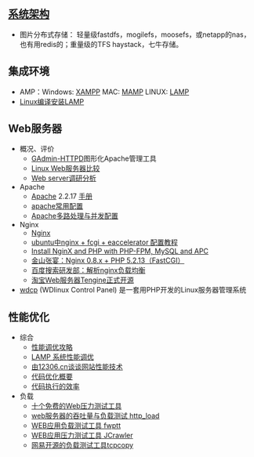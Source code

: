 ## [系统架构](系统架构.md)
* 图片分布式存储： 轻量级fastdfs，mogilefs，moosefs，或netapp的nas，也有用redis的；重量级的TFS haystack，七牛存储。

## 集成环境
* AMP：Windows: [XAMPP](http://www.apachefriends.org/zh_cn/xampp.html)  MAC: [MAMP](http://www.mamp.info/) LINUX: [LAMP](http://www.lamphowto.com/)
* [Linux编译安装LAMP](http://blog.csdn.net/deansrk/article/details/6685805)

## Web服务器
* 概况、评价
    * [GAdmin-HTTPD](http://www.oschina.net/p/gadmin-httpd)图形化Apache管理工具 
    * [Linux Web服务器比较](http://news.cnblogs.com/n/69456/)
    * [Web server调研分析](http://stblog.baidu-tech.com/?p=755)
* Apache
    * [Apache](http://www.apache.org/) 2.2.17  [手册](http://httpd.apache.org/docs/2.2/)
    * [apache常用配置](http://blog.csdn.net/youacai/article/details/6858113)
    * [Apache多路处理与并发配置](http://www.shenmiguo.com/archives/2009/318_apache-mpm.html)
* Nginx
    * [Nginx](http://wiki.nginx.org/Chs)
    * [ubuntu中nginx + fcgi + eaccelerator 配置教程](http://www.51nginx.net/ubuntu-nginx-fcgi-eaccelerator-configuration-tutorial.html)
    * [Install NginX and PHP with PHP-FPM, MySQL and APC](http://vladgh.com/blog/install-nginx-and-php-php-fpm-mysql-and-apc?page=3)
    * [金山张宴：Nginx 0.8.x + PHP 5.2.13（FastCGI）](http://blog.s135.com/nginx_php_v6/)
    * [百度搜索研发部：解析nginx负载均衡](http://stblog.baidu-tech.com/?p=2027)
    * [淘宝Web服务器Tengine正式开源](http://rdc.taobao.com/blog/cs/?p=1348)
* [wdcp](http://www.cnbeta.com/articles/163391.htm) (WDlinux Control Panel) 是一套用PHP开发的Linux服务器管理系统

## 性能优化
* 综合
    * [性能调优攻略](http://coolshell.cn/articles/7490.html)
    * [LAMP 系统性能调优](https://www.ibm.com/developerworks/cn/views/linux/libraryview.jsp?type_by=%E6%8A%80%E6%9C%AF%E6%96%87%E7%AB%A0&view_by=search&search_by=LAMP+%E7%B3%BB%E7%BB%9F%E6%80%A7%E8%83%BD%E8%B0%83%E4%BC%98)
    * [由12306.cn谈谈网站性能技术](http://coolshell.cn/articles/6470.html)
    * [代码优化概要](http://coolshell.cn/articles/2967.html)
    * [代码执行的效率](http://coolshell.cn/articles/7886.html)
* 负载
    * [十个免费的Web压力测试工具](http://coolshell.cn/articles/2589.html)
    * [web服务器的吞吐量与负载测试 http_load](http://www.oschina.net/p/http_load)
    * [WEB应用负载测试工具 fwptt](http://www.oschina.net/p/fwptt)
    * [WEB应用压力测试工具 JCrawler](http://www.oschina.net/p/jcrawler)
    * [网易开源的负载测试工具tcpcopy](https://code.google.com/p/tcpcopy/)
